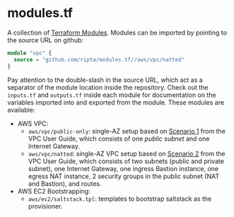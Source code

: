 # modules.tf

A collection of [Terraform Modules](https://www.terraform.io/docs/modules/sources.html). Modules can be imported by pointing to the source URL on github:

```terraform
module "vpc" {
  source = "github.com/ripta/modules.tf//aws/vpc/natted"
}
```

Pay attention to the double-slash in the source URL, which act as a separator of the module location inside the repository. Check out the `inputs.tf` and `outputs.tf` inside each module for documentation on the variables imported into and exported from the module. These modules are available:

* AWS VPC:
  * `aws/vpc/public-only`: single-AZ setup based on [Scenario 1](http://docs.aws.amazon.com/AmazonVPC/latest/UserGuide/VPC_Scenario1.html) from the VPC User Guide, which consists of one *public subnet* and one Internet Gateway.
  * `aws/vpc/natted`: single-AZ VPC setup based on [Scenario 2](http://docs.aws.amazon.com/AmazonVPC/latest/UserGuide/VPC_Scenario2.html) from the VPC User Guide, which consists of two subnets (public and private subnet), one Internet Gateway, one ingress Bastion instance, one egress NAT instance, 2 security groups in the public subnet (NAT and Bastion), and routes.
* AWS EC2 Bootstrapping:
  * `aws/ec2/saltstack.tpl`: templates to bootstrap saltstack as the provisioner.
